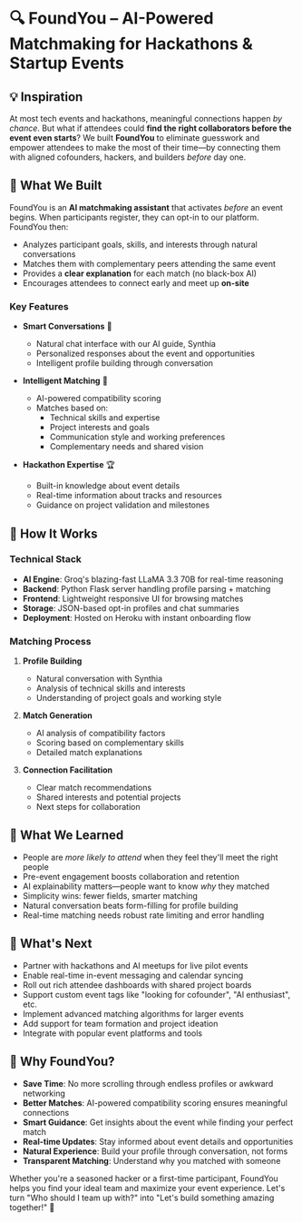 # 🔍 FoundYou – AI-Powered Matchmaking for Hackathons & Startup Events

## 💡 Inspiration

At most tech events and hackathons, meaningful connections happen *by chance*. But what if attendees could **find the right collaborators before the event even starts**? We built **FoundYou** to eliminate guesswork and empower attendees to make the most of their time—by connecting them with aligned cofounders, hackers, and builders *before* day one.

## 💼 What We Built

FoundYou is an **AI matchmaking assistant** that activates *before* an event begins. When participants register, they can opt-in to our platform. FoundYou then:

* Analyzes participant goals, skills, and interests through natural conversations
* Matches them with complementary peers attending the same event
* Provides a **clear explanation** for each match (no black-box AI)
* Encourages attendees to connect early and meet up **on-site**

### Key Features

* **Smart Conversations** 💬
  - Natural chat interface with our AI guide, Synthia
  - Personalized responses about the event and opportunities
  - Intelligent profile building through conversation

* **Intelligent Matching** 🧠
  - AI-powered compatibility scoring
  - Matches based on:
    - Technical skills and expertise
    - Project interests and goals
    - Communication style and working preferences
    - Complementary needs and shared vision

* **Hackathon Expertise** 🏆
  - Built-in knowledge about event details
  - Real-time information about tracks and resources
  - Guidance on project validation and milestones

## 🧠 How It Works

### Technical Stack
* **AI Engine**: Groq's blazing-fast LLaMA 3.3 70B for real-time reasoning
* **Backend**: Python Flask server handling profile parsing + matching
* **Frontend**: Lightweight responsive UI for browsing matches
* **Storage**: JSON-based opt-in profiles and chat summaries
* **Deployment**: Hosted on Heroku with instant onboarding flow

### Matching Process
1. **Profile Building**
   - Natural conversation with Synthia
   - Analysis of technical skills and interests
   - Understanding of project goals and working style

2. **Match Generation**
   - AI analysis of compatibility factors
   - Scoring based on complementary skills
   - Detailed match explanations

3. **Connection Facilitation**
   - Clear match recommendations
   - Shared interests and potential projects
   - Next steps for collaboration

## 🚀 What We Learned

* People are *more likely to attend* when they feel they'll meet the right people
* Pre-event engagement boosts collaboration and retention
* AI explainability matters—people want to know *why* they matched
* Simplicity wins: fewer fields, smarter matching
* Natural conversation beats form-filling for profile building
* Real-time matching needs robust rate limiting and error handling

## 🔮 What's Next

* Partner with hackathons and AI meetups for live pilot events
* Enable real-time in-event messaging and calendar syncing
* Roll out rich attendee dashboards with shared project boards
* Support custom event tags like "looking for cofounder", "AI enthusiast", etc.
* Implement advanced matching algorithms for larger events
* Add support for team formation and project ideation
* Integrate with popular event platforms and tools

## 🌟 Why FoundYou?

* **Save Time**: No more scrolling through endless profiles or awkward networking
* **Better Matches**: AI-powered compatibility scoring ensures meaningful connections
* **Smart Guidance**: Get insights about the event while finding your perfect match
* **Real-time Updates**: Stay informed about event details and opportunities
* **Natural Experience**: Build your profile through conversation, not forms
* **Transparent Matching**: Understand why you matched with someone

Whether you're a seasoned hacker or a first-time participant, FoundYou helps you find your ideal team and maximize your event experience. Let's turn "Who should I team up with?" into "Let's build something amazing together!" 🚀 